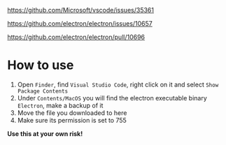 https://github.com/Microsoft/vscode/issues/35361

https://github.com/electron/electron/issues/10657

https://github.com/electron/electron/pull/10696

# How to use
1. Open `Finder`, find `Visual Studio Code`, right click on it and select `Show Package Contents`
2. Under `Contents/MacOS` you will find the electron executable binary `Electron`, make a backup of it
3. Move the file you downloaded to here
4. Make sure its permission is set to 755

<b>Use this at your own risk! </b>
